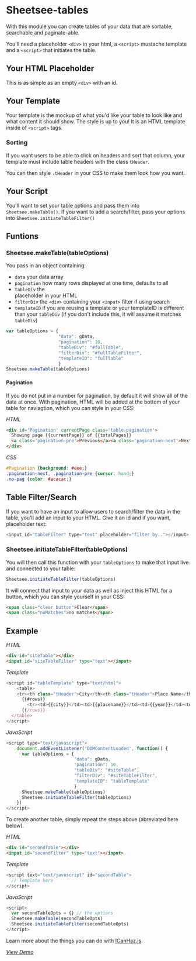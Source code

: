 # Sheetsee-tables

With this module you can create tables of your data that are sortable, searchable and paginate-able.

You'll need a placeholder `<div>` in your html, a `<script>` mustache template and a `<script>` that initiates the table.

## Your HTML Placeholder

This is as simple as an empty `<div>` with an id.

## Your Template

Your template is the mockup of what you'd like your table to look like and what content it should show. The style is up to you! It is an HTML template inside of `<script>` tags.

### Sorting

If you want users to be able to click on headers and sort that column, your template must include table headers with the class `tHeader`.

You can then style `.tHeader` in your CSS to make them look how you want.

## Your Script

You'll want to set your table options and pass them into `Sheetsee.makeTable()`. If you want to add a search/filter, pass your options into `Sheetsee.initiateTableFilter()`

## Funtions

### Sheetsee.makeTable(tableOptions)

You pass in an object containing:

- `data` your data array
- `pagination` how many rows displayed at one time, defaults to all
- `tableDiv` the <div> placeholder in your HTML
- `filterDiv` the `<div>` containing your `<input>` filter if using search
- `templateID` if you are reusing a template or your templateID is different than your `tableDiv` (if you don't include this, it will assume it matches `tableDiv`)

```javascript
var tableOptions = {
                    "data": gData,
                    "pagination": 10,
                    "tableDiv": "#fullTable",
                    "filterDiv": "#fullTableFilter",
                    "templateID": "fullTable"
                    }
Sheetsee.makeTable(tableOptions)
```

#### Pagination

If you do not put in a number for pagination, by default it will show all of the data at once. With pagination, HTML will be added at the bottom of your table for naviagtion, which you can style in your CSS:

_HTML_

```HTML
<div id='Pagination' currentPage class='table-pagination'>
  Showing page {{currentPage}} of {{totalPages}}
  <a class='pagination-pre'>Previous</a><a class='pagination-next'>Next</a>
</div>
```

_CSS_

```CSS
#Pagination {background: #eee;}
.pagination-next, .pagination-pre {cursor: hand;}
.no-pag {color: #acacac;}
```

## Table Filter/Search

If you want to have an input to allow users to search/filter the data in the table, you'll add an input to your HTML. Give it an id and if you want, placeholder text:

```javascript
<input id="tableFilter" type="text" placeholder="filter by.."></input>
```

### Sheetsee.initiateTableFilter(tableOptions)

You will then call this function with your `tableOptions` to make that input live and connected to your table:

```javascript
Sheetsee.initiateTableFilter(tableOptions)
```

It will connect that input to your data as well as inject this HTML for a button, which you can style yourself in your CSS:


```HTML
<span class="clear button">Clear</span>
<span class="noMatches">no matches</span>
```

## Example

_HTML_

```HTML
<div id="siteTable"></div>
<input id="siteTableFilter" type="text"></input>
```

_Template_

```JavaScript
<script id="tableTemplate" type="text/html">
    <table>
    <tr><th class="tHeader">City</th><th class="tHeader">Place Name</th><th class="tHeader">Year</th><th class="tHeader">Image</th></tr>
      {{#rows}}
        <tr><td>{{city}}</td><td>{{placename}}</td><td>{{year}}</td><td>{{image}}</td></tr>
      {{/rows}}
  </table>
</script>
```

_JavaScript_

```javascript
<script type="text/javascript">
    document.addEventListener('DOMContentLoaded', function() {
      var tableOptions = {
                          "data": gData,
                          "pagination": 10,
                          "tableDiv": "#siteTable",
                          "filterDiv": "#siteTableFilter",
                          "templateID": "tableTemplate"
                          }
      Sheetsee.makeTable(tableOptions)
      Sheetsee.initiateTableFilter(tableOptions)
    })
</script>
```

To create another table, simply repeat the steps above (abreviated here below).

_HTML_
```HTML
<div id="secondTable"></div>
<input id="secondFilter" type="text"></input>
```
_Template_

```JavaScript
<script text="text/javascript" id="secondTable">
  // Template here
</script>
```

_JavaScript_

```JavaScript
<script>
  var secondTableOpts = {} // the options
  Sheetsee.makeTable(secondTableOpts)
  Sheetsee.initiateTableFilter(secondTableOpts)
</script>
```

Learn more about the things you can do with [ICanHaz.js](http://icanhazjs.com).

_[View Demo](/demos/demo-table.html)_
